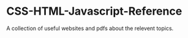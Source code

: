 # CSS-HTML-Javascript-Reference
A collection of useful websites and pdfs about the relevent topics.

